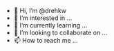 - 👋 Hi, I’m @drehkw
- 👀 I’m interested in ...
- 🌱 I’m currently learning ...
- 💞️ I’m looking to collaborate on ...
- 📫 How to reach me ...

<!---
drehkw/drehkw is a ✨ special ✨ repository because its `README.md` (this file) appears on your GitHub profile.
You can click the Preview link to take a look at your changes.
--->
